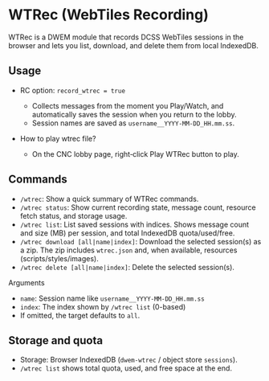 # WTRec (WebTiles Recording)

WTRec is a DWEM module that records DCSS WebTiles sessions in the browser and lets you list, download, and delete them from local IndexedDB.

## Usage
- RC option: `record_wtrec = true`
  - Collects messages from the moment you Play/Watch, and automatically saves the session when you return to the lobby.
  - Session names are saved as `username__YYYY-MM-DD_HH.mm.ss`.

- How to play wtrec file?
  - On the CNC lobby page, right‑click Play WTRec button to play.

## Commands
- `/wtrec`: Show a quick summary of WTRec commands.
- `/wtrec status`: Show current recording state, message count, resource fetch status, and storage usage.
- `/wtrec list`: List saved sessions with indices. Shows message count and size (MB) per session, and total IndexedDB quota/used/free.
- `/wtrec download [all|name|index]`: Download the selected session(s) as a zip. The zip includes `wtrec.json` and, when available, resources (scripts/styles/images).
- `/wtrec delete [all|name|index]`: Delete the selected session(s).

Arguments
- `name`: Session name like `username__YYYY-MM-DD_HH.mm.ss`
- `index`: The index shown by `/wtrec list` (0-based)
- If omitted, the target defaults to `all`.

## Storage and quota
- Storage: Browser IndexedDB (`dwem-wtrec` / object store `sessions`).
- `/wtrec list` shows total quota, used, and free space at the end.
